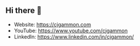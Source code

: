 ## Hi there 👋

* Website: https://cjgammon.com
* YouTube: https://www.youtube.com/cjgammon
* LinkedIn: https://www.linkedin.com/in/cjgammon/
